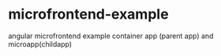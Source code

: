 # microfrontend-example
angular microfrontend example container app (parent app) and microapp(childapp)
